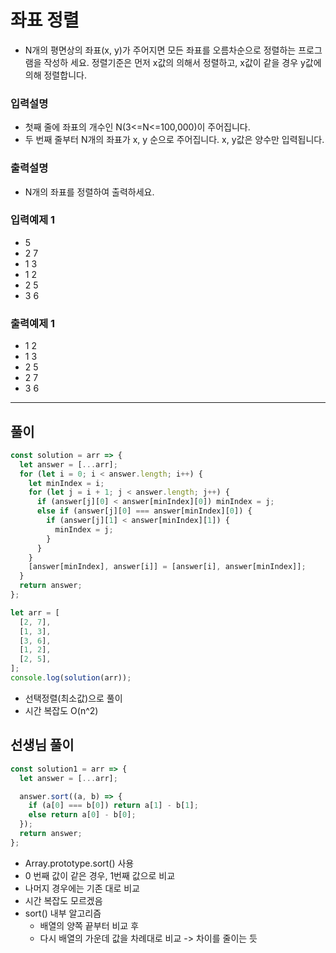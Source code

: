 # 좌표 정렬

- N개의 평면상의 좌표(x, y)가 주어지면 모든 좌표를 오름차순으로 정렬하는 프로그램을 작성하 세요. 정렬기준은 먼저 x값의 의해서 정렬하고, x값이 같을 경우 y값에 의해 정렬합니다.

### 입력설명

- 첫째 줄에 좌표의 개수인 N(3<=N<=100,000)이 주어집니다.
- 두 번째 줄부터 N개의 좌표가 x, y 순으로 주어집니다. x, y값은 양수만 입력됩니다.

### 출력설명

- N개의 좌표를 정렬하여 출력하세요.

### 입력예제 1

- 5
- 2 7
- 1 3
- 1 2
- 2 5
- 3 6

### 출력예제 1

- 1 2
- 1 3
- 2 5
- 2 7
- 3 6

---

## 풀이

```js
const solution = arr => {
  let answer = [...arr];
  for (let i = 0; i < answer.length; i++) {
    let minIndex = i;
    for (let j = i + 1; j < answer.length; j++) {
      if (answer[j][0] < answer[minIndex][0]) minIndex = j;
      else if (answer[j][0] === answer[minIndex][0]) {
        if (answer[j][1] < answer[minIndex][1]) {
          minIndex = j;
        }
      }
    }
    [answer[minIndex], answer[i]] = [answer[i], answer[minIndex]];
  }
  return answer;
};

let arr = [
  [2, 7],
  [1, 3],
  [3, 6],
  [1, 2],
  [2, 5],
];
console.log(solution(arr));

```

- 선택정렬(최소값)으로 풀이
- 시간 복잡도 O(n^2)

## 선생님 풀이

```js
const solution1 = arr => {
  let answer = [...arr];

  answer.sort((a, b) => {
    if (a[0] === b[0]) return a[1] - b[1];
    else return a[0] - b[0];
  });
  return answer;
};
```

- Array.prototype.sort() 사용
- 0 번째 값이 같은 경우, 1번째 값으로 비교
- 나머지 경우에는 기존 대로 비교
- 시간 복잡도 모르겠음
- sort() 내부 알고리즘
  - 배열의 양쪽 끝부터 비교 후
  - 다시 배열의 가운데 값을 차례대로 비교 -> 차이를 줄이는 듯

